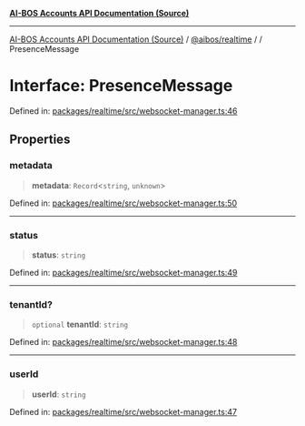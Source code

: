 [**AI-BOS Accounts API Documentation (Source)**](../../../README.md)

***

[AI-BOS Accounts API Documentation (Source)](../../../README.md) / [@aibos/realtime](../README.md) / [](../README.md) / PresenceMessage

# Interface: PresenceMessage

Defined in: [packages/realtime/src/websocket-manager.ts:46](https://github.com/pohlai88/accounts/blob/48103fb36d28b2b9bfb33472b6de2f719773cde9/packages/realtime/src/websocket-manager.ts#L46)

## Properties

### metadata

> **metadata**: `Record`\<`string`, `unknown`\>

Defined in: [packages/realtime/src/websocket-manager.ts:50](https://github.com/pohlai88/accounts/blob/48103fb36d28b2b9bfb33472b6de2f719773cde9/packages/realtime/src/websocket-manager.ts#L50)

***

### status

> **status**: `string`

Defined in: [packages/realtime/src/websocket-manager.ts:49](https://github.com/pohlai88/accounts/blob/48103fb36d28b2b9bfb33472b6de2f719773cde9/packages/realtime/src/websocket-manager.ts#L49)

***

### tenantId?

> `optional` **tenantId**: `string`

Defined in: [packages/realtime/src/websocket-manager.ts:48](https://github.com/pohlai88/accounts/blob/48103fb36d28b2b9bfb33472b6de2f719773cde9/packages/realtime/src/websocket-manager.ts#L48)

***

### userId

> **userId**: `string`

Defined in: [packages/realtime/src/websocket-manager.ts:47](https://github.com/pohlai88/accounts/blob/48103fb36d28b2b9bfb33472b6de2f719773cde9/packages/realtime/src/websocket-manager.ts#L47)
